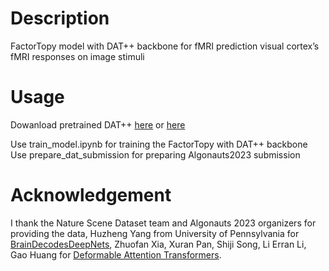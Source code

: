 # Description

FactorTopy model with DAT++ backbone for fMRI prediction visual cortex’s fMRI responses on image stimuli

# Usage

Dowanload pretrained DAT++ [here](https://1drv.ms/u/s!ApI0vb6wPqmtgroNdQXStfHGPbzkpw?e=fWJT5O) or [here](https://1drv.ms/u/s!ApI0vb6wPqmtgroVYhIIowSbZOFXFw?e=uNShfl)

Use train_model.ipynb for training the FactorTopy with DAT++ backbone
Use prepare_dat_submission for preparing Algonauts2023 submission

# Acknowledgement

I thank
the Nature Scene Dataset team and Algonauts 2023 organizers for providing the data,
Huzheng Yang from University of Pennsylvania for [BrainDecodesDeepNets](https://github.com/huzeyann/BrainDecodesDeepNets),
Zhuofan Xia, Xuran Pan, Shiji Song, Li Erran Li, Gao Huang for [Deformable Attention Transformers](https://github.com/LeapLabTHU/DAT).

